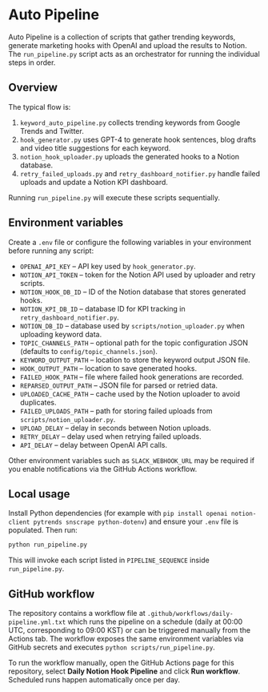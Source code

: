 # Auto Pipeline

Auto Pipeline is a collection of scripts that gather trending keywords, generate marketing hooks with OpenAI and upload the results to Notion.  The `run_pipeline.py` script acts as an orchestrator for running the individual steps in order.

## Overview

The typical flow is:

1. `keyword_auto_pipeline.py` collects trending keywords from Google Trends and Twitter.
2. `hook_generator.py` uses GPT-4 to generate hook sentences, blog drafts and video title suggestions for each keyword.
3. `notion_hook_uploader.py` uploads the generated hooks to a Notion database.
4. `retry_failed_uploads.py` and `retry_dashboard_notifier.py` handle failed uploads and update a Notion KPI dashboard.

Running `run_pipeline.py` will execute these scripts sequentially.

## Environment variables

Create a `.env` file or configure the following variables in your environment before running any script:

- `OPENAI_API_KEY` – API key used by `hook_generator.py`.
- `NOTION_API_TOKEN` – token for the Notion API used by uploader and retry scripts.
- `NOTION_HOOK_DB_ID` – ID of the Notion database that stores generated hooks.
- `NOTION_KPI_DB_ID` – database ID for KPI tracking in `retry_dashboard_notifier.py`.
- `NOTION_DB_ID` – database used by `scripts/notion_uploader.py` when uploading keyword data.
- `TOPIC_CHANNELS_PATH` – optional path for the topic configuration JSON (defaults to `config/topic_channels.json`).
- `KEYWORD_OUTPUT_PATH` – location to store the keyword output JSON file.
- `HOOK_OUTPUT_PATH` – location to save generated hooks.
- `FAILED_HOOK_PATH` – file where failed hook generations are recorded.
- `REPARSED_OUTPUT_PATH` – JSON file for parsed or retried data.
- `UPLOADED_CACHE_PATH` – cache used by the Notion uploader to avoid duplicates.
- `FAILED_UPLOADS_PATH` – path for storing failed uploads from `scripts/notion_uploader.py`.
- `UPLOAD_DELAY` – delay in seconds between Notion uploads.
- `RETRY_DELAY` – delay used when retrying failed uploads.
- `API_DELAY` – delay between OpenAI API calls.

Other environment variables such as `SLACK_WEBHOOK_URL` may be required if you enable notifications via the GitHub Actions workflow.

## Local usage

Install Python dependencies (for example with `pip install openai notion-client pytrends snscrape python-dotenv`) and ensure your `.env` file is populated.  Then run:

```bash
python run_pipeline.py
```

This will invoke each script listed in `PIPELINE_SEQUENCE` inside `run_pipeline.py`.

## GitHub workflow

The repository contains a workflow file at `.github/workflows/daily-pipeline.yml.txt` which runs the pipeline on a schedule (daily at 00:00 UTC, corresponding to 09:00 KST) or can be triggered manually from the Actions tab.  The workflow exposes the same environment variables via GitHub secrets and executes `python scripts/run_pipeline.py`.

To run the workflow manually, open the GitHub Actions page for this repository, select **Daily Notion Hook Pipeline** and click **Run workflow**.  Scheduled runs happen automatically once per day.

